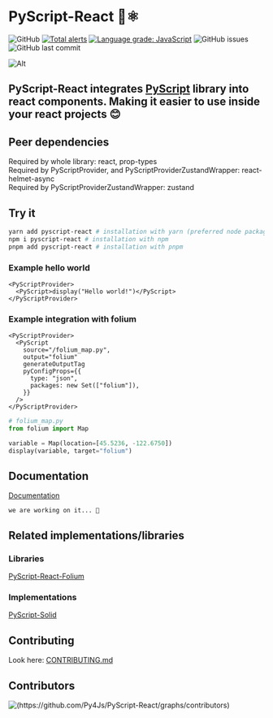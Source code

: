 # PyScript-React 🐍⚛️

![GitHub](https://img.shields.io/github/license/Py4Js/PyScript-React)
[![Total alerts](https://img.shields.io/lgtm/alerts/g/ShootGan/PyAnalize-React.svg?logo=lgtm&logoWidth=18)](https://lgtm.com/projects/g/ShootGan/PyAnalize-React/alerts/)
[![Language grade: JavaScript](https://img.shields.io/lgtm/grade/javascript/g/ShootGan/PyAnalize-React.svg?logo=lgtm&logoWidth=18)](https://lgtm.com/projects/g/ShootGan/PyAnalize-React/context:javascript)
![GitHub issues](https://img.shields.io/github/issues/Py4Js/PyScript-React)
![GitHub last commit](https://img.shields.io/github/last-commit/Py4Js/PyScript-React)

![Alt](https://repobeats.axiom.co/api/embed/cba6dcd58ac96f5fd18faccbc3276dd30427e64b.svg "Repobeats analytics image")

## PyScript-React integrates [PyScript](https://github.com/pyscript/pyscript) library into react components. Making it easier to use inside your react projects 😊

## Peer dependencies

Required by whole library: react, prop-types  
Required by PyScriptProvider, and PyScriptProviderZustandWrapper: react-helmet-async  
Required by PyScriptProviderZustandWrapper: zustand

## Try it

```sh
yarn add pyscript-react # installation with yarn (preferred node package manager)
npm i pyscript-react # installation with npm
pnpm add pyscript-react # installation with pnpm
```

### Example hello world

```tsx
<PyScriptProvider>
  <PyScript>display("Hello world!")</PyScript>
</PyScriptProvider>
```

### Example integration with folium

```tsx
<PyScriptProvider>
  <PyScript
    source="/folium_map.py",
    output="folium"
    generateOutputTag
    pyConfigProps={{
      type: "json",
      packages: new Set(["folium"]),
    }}
  />
</PyScriptProvider>
```

```py
# folium_map.py
from folium import Map

variable = Map(location=[45.5236, -122.6750])
display(variable, target="folium")
```

## Documentation

[Documentation](https://py4js.github.io/pyscript-react)

`we are working on it... 🐢`

## Related implementations/libraries

### Libraries

[PyScript-React-Folium]()

### Implementations

[PyScript-Solid]()

## Contributing

Look here: [CONTRIBUTING.md](https://github.com/Py4Js/PyScript-React/blob/main/CONTRIBUTING.md)

## Contributors

![(https://github.com/Py4Js/PyScript-React/graphs/contributors)](https://contrib.rocks/image?repo=Py4Js/PyScript-React)

